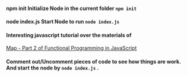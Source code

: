 #### npm init Initialize Node in the current folder ``` npm init ```


#### node index.js Start Node to run ``` node index.js ```


#### Interesting javascript tutorial over the materials of 
[Map - Part 2 of Functional Programming in JavaScript](https://www.youtube.com/watch?v=bCqtb-Z5YGQ&list=PL0zVEGEvSaeEd9hlmCXrk5yUyqUag-n84&index=2)

#### Comment out/Uncomment pieces of code to see how things are work. And start the node by ```node index.js``` .